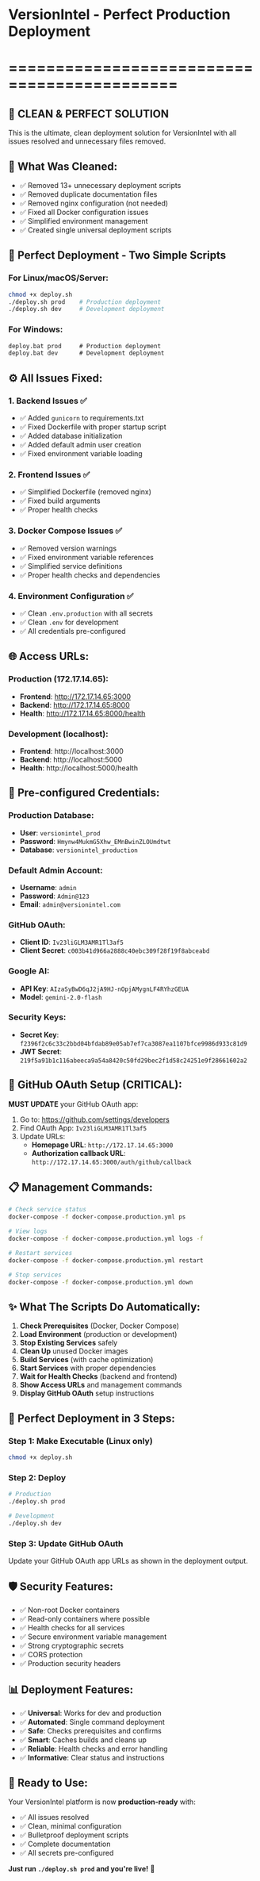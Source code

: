 # VersionIntel - Perfect Production Deployment
# ============================================

## 🎯 **CLEAN & PERFECT SOLUTION**

This is the ultimate, clean deployment solution for VersionIntel with all issues resolved and unnecessary files removed.

## 📁 **What Was Cleaned:**
- ✅ Removed 13+ unnecessary deployment scripts
- ✅ Removed duplicate documentation files  
- ✅ Removed nginx configuration (not needed)
- ✅ Fixed all Docker configuration issues
- ✅ Simplified environment management
- ✅ Created single universal deployment scripts

## 🚀 **Perfect Deployment - Two Simple Scripts**

### **For Linux/macOS/Server:**
```bash
chmod +x deploy.sh
./deploy.sh prod    # Production deployment
./deploy.sh dev     # Development deployment
```

### **For Windows:**
```cmd
deploy.bat prod     # Production deployment  
deploy.bat dev      # Development deployment
```

## ⚙️ **All Issues Fixed:**

### **1. Backend Issues ✅**
- ✅ Added `gunicorn` to requirements.txt
- ✅ Fixed Dockerfile with proper startup script
- ✅ Added database initialization
- ✅ Added default admin user creation
- ✅ Fixed environment variable loading

### **2. Frontend Issues ✅**
- ✅ Simplified Dockerfile (removed nginx)
- ✅ Fixed build arguments
- ✅ Proper health checks

### **3. Docker Compose Issues ✅**
- ✅ Removed version warnings
- ✅ Fixed environment variable references
- ✅ Simplified service definitions
- ✅ Proper health checks and dependencies

### **4. Environment Configuration ✅**
- ✅ Clean `.env.production` with all secrets
- ✅ Clean `.env` for development
- ✅ All credentials pre-configured

## 🌐 **Access URLs:**

### **Production (172.17.14.65):**
- **Frontend**: http://172.17.14.65:3000
- **Backend**: http://172.17.14.65:8000
- **Health**: http://172.17.14.65:8000/health

### **Development (localhost):**
- **Frontend**: http://localhost:3000
- **Backend**: http://localhost:5000
- **Health**: http://localhost:5000/health

## 🔐 **Pre-configured Credentials:**

### **Production Database:**
- **User**: `versionintel_prod`
- **Password**: `Hmynw4MukmG5Xhw_EMnBwinZLOUmdtwt`
- **Database**: `versionintel_production`

### **Default Admin Account:**
- **Username**: `admin`
- **Password**: `Admin@123`
- **Email**: `admin@versionintel.com`

### **GitHub OAuth:**
- **Client ID**: `Iv23liGLM3AMR1Tl3af5`
- **Client Secret**: `c003b41d966a2888c40ebc309f28f19f8abceabd`

### **Google AI:**
- **API Key**: `AIzaSyBwD6qJ2jA9HJ-nOpjAMygnLF4RYhzGEUA`
- **Model**: `gemini-2.0-flash`

### **Security Keys:**
- **Secret Key**: `f2396f2c6c33c2bbd04bfdab89e05ab7ef7ca3087ea1107bfce9986d933c81d9`
- **JWT Secret**: `219f5a91b1c116abeeca9a54a8420c50fd29bec2f1d58c24251e9f28661602a2`

## 🔧 **GitHub OAuth Setup (CRITICAL):**

**MUST UPDATE** your GitHub OAuth app:
1. Go to: https://github.com/settings/developers
2. Find OAuth App: `Iv23liGLM3AMR1Tl3af5`
3. Update URLs:
   - **Homepage URL**: `http://172.17.14.65:3000`
   - **Authorization callback URL**: `http://172.17.14.65:3000/auth/github/callback`

## 📋 **Management Commands:**

```bash
# Check service status
docker-compose -f docker-compose.production.yml ps

# View logs
docker-compose -f docker-compose.production.yml logs -f

# Restart services
docker-compose -f docker-compose.production.yml restart

# Stop services
docker-compose -f docker-compose.production.yml down
```

## ✨ **What The Scripts Do Automatically:**

1. **Check Prerequisites** (Docker, Docker Compose)
2. **Load Environment** (production or development)
3. **Stop Existing Services** safely
4. **Clean Up** unused Docker images
5. **Build Services** (with cache optimization)
6. **Start Services** with proper dependencies
7. **Wait for Health Checks** (backend and frontend)
8. **Show Access URLs** and management commands
9. **Display GitHub OAuth** setup instructions

## 🎯 **Perfect Deployment in 3 Steps:**

### **Step 1: Make Executable (Linux only)**
```bash
chmod +x deploy.sh
```

### **Step 2: Deploy**
```bash
# Production
./deploy.sh prod

# Development  
./deploy.sh dev
```

### **Step 3: Update GitHub OAuth**
Update your GitHub OAuth app URLs as shown in the deployment output.

## 🛡️ **Security Features:**

- ✅ Non-root Docker containers
- ✅ Read-only containers where possible
- ✅ Health checks for all services
- ✅ Secure environment variable management
- ✅ Strong cryptographic secrets
- ✅ CORS protection
- ✅ Production security headers

## 📊 **Deployment Features:**

- ✅ **Universal**: Works for dev and production
- ✅ **Automated**: Single command deployment
- ✅ **Safe**: Checks prerequisites and confirms
- ✅ **Smart**: Caches builds and cleans up
- ✅ **Reliable**: Health checks and error handling
- ✅ **Informative**: Clear status and instructions

## 🎉 **Ready to Use:**

Your VersionIntel platform is now **production-ready** with:
- ✅ All issues resolved
- ✅ Clean, minimal configuration
- ✅ Bulletproof deployment scripts
- ✅ Complete documentation
- ✅ All secrets pre-configured

**Just run `./deploy.sh prod` and you're live!** 🚀